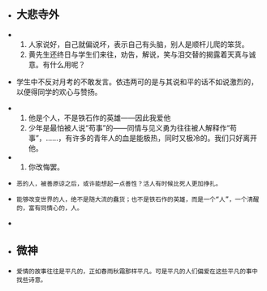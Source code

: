 - ## 大悲寺外

- 1. 人家说好，自己就偏说坏，表示自己有头脑，别人是顺杆儿爬的笨货。
  2. 黄先生还终日与学生们来往，劝告，解说，笑与泪交替的揭露着天真与诚意。有什么用呢？

- 学生中不反对月考的不敢发言。依违两可的是与其说和平的话不如说激烈的，以便得同学的欢心与赞扬。

- 1. 他是个人，不是铁石作的英雄——因此我爱他
  2. 少年是最怕被人说“苟事”的——同情与见义勇为往往被人解释作“苟事”，……，有许多的青年人的血是能极热，同时又极冷的。我们只好离开他。

- 1. 你改悔罢。

- `恶的人，被善原谅之后，或许能想起一点善性？活人有时候比死人更加挣扎。`

- `能够改变世界的人，绝不是随大流的蠢货；也不是铁石作的英雄，而是一个“人”，一个清醒的，富有同情心的，人。`

- 

- ## 微神

- `爱情的故事往往是平凡的，正如春雨秋霜那样平凡。可是平凡的人们偏爱在这些平凡的事中找些诗意。`
